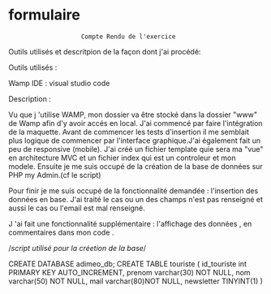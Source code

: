 # formulaire


						Compte Rendu de l'exercice 

Outils utilisés et descritpion de la façon dont j'ai procédé: 

Outils utilisés : 

Wamp
IDE : visual studio code


Description : 

Vu que j 'utilise WAMP, mon dossier va être stocké dans la dossier "www" de Wamp afin d'y avoir accés en local.
J'ai commencé par faire l'intégration de la maquette. Avant de commencer les tests d'insertion il me semblait plus logique de commencer par 
l'interface graphique.J'ai également fait un peu de responsive (mobile). J'ai créé un fichier template quie sera ma "vue" en architecture MVC et un fichier index 
qui est un  controleur et mon modele.
Ensuite je me suis occupé de la création de la base de données sur PHP my Admin.(cf le script)

Pour finir je me suis occupé de la fonctionnalité demandée : l'insertion des données en base. 
J'ai traité  le cas ou un des champs n'est pas renseigné et aussi le cas ou l'email est mal renseigné.

J 'ai fait une fonctionnalité supplémentaire :  l'affichage des données , en commentaires dans mon code .


/*script utilisé pour la créetion de la base*/

CREATE DATABASE adimeo_db;
CREATE TABLE touriste
(
    	id_touriste int PRIMARY KEY AUTO_INCREMENT,
    	prenom varchar(30) NOT NULL,
   	  nom varchar(50) NOT NULL,
	    mail varchar(80)NOT NULL,
	    newsletter TINYINT(1)
)
